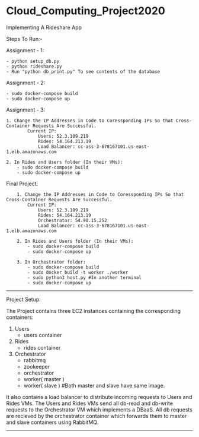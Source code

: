 # Cloud_Computing_Project2020
Implementing A Rideshare App


Steps To Run:-

Assignment - 1:
 ```
 - python setup_db.py
 - python rideshare.py
 - Run "python db_print.py" To see contents of the database
```
Assignment - 2:
 ```
 - sudo docker-compose build
 - sudo docker-compose up
```
Assignment - 3:
```
1. Change the IP Addresses in Code to Coressponding IPs So that Cross-Container Requests Are Successful.
        Current IP:
            Users: 52.3.109.219
            Rides: 54.164.213.19
            Load Balancer: cc-ass-3-678167101.us-east-1.elb.amazonaws.com
 ```

    2. In Rides and Users folder (In their VMs):
        - sudo docker-compose build
        - sudo docker-compose up

Final Project:
```
    1. Change the IP Addresses in Code to Coressponding IPs So that Cross-Container Requests Are Successful.
        Current IP:
            Users: 52.3.109.219
            Rides: 54.164.213.19
            Orchestrator: 54.90.15.252
            Load Balancer: cc-ass-3-678167101.us-east-1.elb.amazonaws.com

    2. In Rides and Users folder (In their VMs):
        - sudo docker-compose build
        - sudo docker-compose up

    3. In Orchestrator folder:
        - sudo docker-compose build
        - sudo docker build -t worker ./worker
        - sudo python3 host.py #In another terminal
        - sudo docker-compose up
```
_________________________________________

Project Setup:

The Project contains three EC2 instances containing the corresponding containers:
1. Users
    - users container
2. Rides
    - rides container
3. Orchestrator
    - rabbitmq
    - zookeeper
    - orchestrator
    - worker( master )
    - worker( slave )       #Both master and slave have same image.

It also contains a load balancer to distribute incoming requests to Users and Rides VMs.
The Users and Rides VMs send all db-read and db-write requests to the Orchestrator VM which implements a DBaaS.
All db requests are recieved by the orchestrator container which forwards them to master and slave containers using RabbitMQ.

_______________________________________

